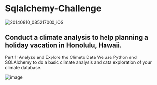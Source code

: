 # Sqlalchemy-Challenge

![20140810_085217000_iOS](https://github.com/carojasp12/Sqlalchemy-Challenge/assets/152667250/8ede628c-e367-4bb7-98b4-377d952ea975)

## Conduct a  climate analysis to help planning a holiday vacation in Honolulu, Hawaii.

Part 1: Analyze and Explore the Climate Data
We use Python and SQLAlchemy to do a basic climate analysis and data exploration of your climate database. 

![image](https://github.com/carojasp12/Sqlalchemy-Challenge/assets/152667250/2db9aabf-c76c-4d72-8c61-3c1b3aae40bf)

